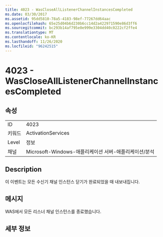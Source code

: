 ```yaml
---
title: 4023 - WasCloseAllListenerChannelInstancesCompleted
ms.date: 03/30/2017
ms.assetid: 95dd5810-78a5-4183-98ef-77267dd64aac
ms.openlocfilehash: 65e25d04b6d230b6cc14d2a422971590e86d3ff6
ms.sourcegitcommit: bc293b14af795e0e999e3304dd40c0222cf2ffe4
ms.translationtype: MT
ms.contentlocale: ko-KR
ms.lasthandoff: 11/26/2020
ms.locfileid: "96242515"
---
```

# <a name="4023---wasclosealllistenerchannelinstancescompleted"></a>4023 - WasCloseAllListenerChannelInstancesCompleted

## <a name="properties"></a>속성  
  
|||  
|-|-|  
|ID|4023|  
|키워드|ActivationServices|  
|Level|정보|  
|채널|Microsoft-Windows-애플리케이션 서버-애플리케이션/분석|  
  
## <a name="description"></a>Description  

 이 이벤트는 모든 수신기 채널 인스턴스 닫기가 완료되었을 때 내보내집니다.  
  
## <a name="message"></a>메시지  

 WAS에서 모든 리스너 채널 인스턴스를 종료했습니다.  
  
## <a name="details"></a>세부 정보
